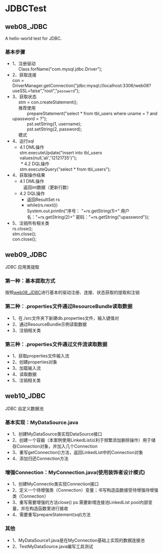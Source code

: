 # JDBCTest
## <a id = "web08">web08_JDBC</a>
A hello-world test for JDBC.</br>
### 基本步骤
* 1、注册驱动</br>
      Class.forName("com.mysql.jdbc.Driver");
* 2、获取连接</br>
      con = DriverManager.getConnection("jdbc:mysql://localhost:3306/web08?useSSL=false","root","`password`");
* 3、获取状态</br>
      stm = con.createStatement();</br>
      推荐使用</br>
       &emsp;&emsp;prepareStatement("select * from tbl_users where uname = ? and upassword = ?");</br>
       &emsp;&emsp;pst.setString(1, username);</br>
       &emsp;&emsp;pst.setString(2, password);</br>
      模式</br>
* 4、运行sql</br>
  * 4.1 DML操作</br>
    stm.executeUpdate("insert into tbl_users values(null,'ali','12121735')");</br>
  * 4.2 DQL操作</br>
    stm.executeQuery("select * from tbl_users");</br>
* 4、获取操作结果</br>
  * 4.1 DML操作</br>
    返回int数据（更新行数）</br>
  * 4.2 DQL操作</br>
    * 返回ResultSet rs</br>
    * while(rs.next())</br>
				System.out.println("序号： "+rs.getString(1)+" 用户名："+rs.getString(2)+" 密码："+rs.getString("upassword"));</br>
 * 5、注销所有相关类</br>
      rs.close();</br>
			stm.close();</br>
			con.close();</br>
## web09_JDBC
JDBC 应用类提取</br>
### 第一种：基本提取方式
按照<a href = "#web08">web08_JDBC</a>进行基本的驱动注册、连接、状态获取的提取和注销
### 第二种：.properties文件通过ResourceBundle读取数据</br>
* 1、在./src文件夹下新建db.properties文件，输入键值对</br>
* 2、通过ResourceBundle示例读取数据</br>
* 3、注销相关类</br>
### 第三种：.properties文件通过文件流读取数据</br>
* 1、获取properties文件输入流</br>
* 2、创建properties对象</br>
* 3、加载输入流</br>
* 4、读取数据</br>
* 5、注销相关类</br>


## web10_JDBC
JDBC 自定义数据池</br>
### 基本实现：MyDataSource.java</br>
* 1、创建MyDataSource类实现DataSource接口</br>
* 2、创建一个容器（本案例使用LinkedList以利于频繁添加删除操作）用于储存Connection对象，并加入几个Connection</br>
* 3、重写getConnection()方法，返回LinkedList中的Connection对象</br>
* 4、添加归还Connection方法</br>
### 增强Connection：MyConnection.java(使用装饰者设计模式)</br>
* 1、创建MyConnectio类实现Connection接口</br>
* 2、定义一个待增强类（Connection）变量；书写构造函数接受待增强待增强类（Connection）
* 3、重写需要增强的方法close() ps.需要新增连接池LinkedList<Connection> pool内部变量，并在构造函数里进行接收</br>
* 4、需要重写prepareStatement(sql)方法</br>
### 其他</br>
* 1、MyDataSource1.java是在MyConnection基础上实现的数据连接池</br>
* 2、TestMyDataSource.java编写工具测试
